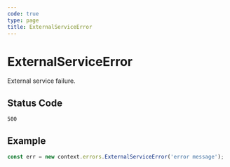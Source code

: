 ```yaml
---
code: true
type: page
title: ExternalServiceError
---
```


# ExternalServiceError



External service failure.

## Status Code

`500`

## Example

```js
const err = new context.errors.ExternalServiceError('error message');
```
